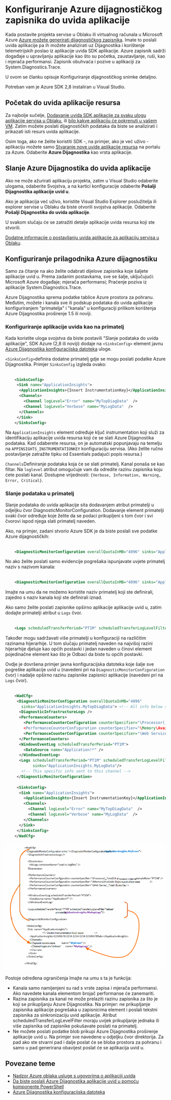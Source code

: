 <properties
    pageTitle="Slanje Azure dijagnostičkih zapisnika aplikacije uvid u"
    description="Konfiguriranje pojedinosti servise u Oblaku Azure zapisnicima dijagnostičkih podataka koji se šalju portal za aplikacije uvide."
    services="application-insights"
    documentationCenter=".net"
    authors="sbtron"
    manager="douge"/>

<tags
    ms.service="application-insights"
    ms.workload="tbd"
    ms.tgt_pltfrm="ibiza"
    ms.devlang="na"
    ms.topic="article"
    ms.date="11/17/2015"
    ms.author="awills"/>

# <a name="configure-azure-diagnostic-logging-to-application-insights"></a>Konfiguriranje Azure dijagnostičkog zapisnika do uvida aplikacije

Kada postavite projekta servise u Oblaku ili virtualnog računala u Microsoft Azure [Azure možete generirati dijagnostičkog zapisnika](../vs-azure-tools-diagnostics-for-cloud-services-and-virtual-machines.md). Imate to poslali uvida aplikacije pa ih možete analizirati uz Dijagnostika i korištenje telemetrijskih poslao iz aplikacije uvida SDK aplikacije. Azure zapisnik sadrži događaje u upravljanju aplikacije kao što su početka, zaustavljanje, ruši, kao i mjerača performansi. Zapisnik obuhvaća i pozive u aplikaciji za System.Diagnostics.Trace.

U ovom se članku opisuje Konfiguriranje dijagnostičkog snimke detaljno.

Potreban vam je Azure SDK 2,8 instaliran u Visual Studio.

## <a name="get-an-application-insights-resource"></a>Početak do uvida aplikacije resursa

Za najbolje sučelje, [Dodavanje uvida SDK aplikacije za svaku ulogu aplikacije servisa u Oblaku](app-insights-cloudservices.md), ili [bilo kakve aplikaciju će pokrenuti u vašem VM](app-insights-overview.md). Zatim možete poslati dijagnostičkih podataka da biste se analizirati i prikazati isti resurs uvida aplikacije.

Osim toga, ako ne želite koristiti SDK -, na primjer, ako je već uživo - aplikaciju možete samo [Stvaranje nove uvide aplikacije resursa](app-insights-create-new-resource.md) na portalu za Azure. Odaberite **Azure Dijagnostika** kao vrsta aplikacije.


## <a name="send-azure-diagnostics-to-application-insights"></a>Slanje Azure Dijagnostika do uvida aplikacije

Ako ne može ažurirati aplikaciju projekta, zatim u Visual Studio odaberite ulogama, odaberite Svojstva, a na kartici konfiguracije odaberite **Pošalji Dijagnostika aplikacije uvid u**.

Ako je aplikacija već uživo, koristite Visual Studio Explorer poslužitelja ili explorer servise u Oblaku da biste otvorili svojstva aplikacije. Odaberite **Pošalji Dijagnostika do uvida aplikacije**.

U svakom slučaju će se zatražiti detalje aplikacije uvida resursa koji ste stvorili.

[Dodatne informacije o postavljanju uvida aplikacije za aplikaciju servisa u Oblaku](app-insights-cloudservices.md).

## <a name="configuring-the-azure-diagnostics-adapter"></a>Konfiguriranje prilagodnika Azure dijagnostiku

Samo za čitanje na ako želite odabrati dijelove zapisnika koje šaljete aplikacije uvid u. Prema zadanim postavkama, sve se šalje, uključujući: Microsoft Azure događaje; mjerača performansi; Praćenje poziva iz aplikacije System.Diagnostics.Trace.

Azure Dijagnostika sprema podatke tablice Azure prostora za pohranu. Međutim, možete i kanala sve ili podskup podataka do uvida aplikacije konfiguriranjem "primatelja" i "kanala" u konfiguraciji prilikom korištenja Azure Dijagnostika proširenje 1.5 ili noviji.

### <a name="configure-application-insights-as-a-sink"></a>Konfiguriranje aplikacije uvida kao na primatelj

Kada koristite uloga svojstva da biste postavili "Slanje podataka do uvida aplikacije", SDK Azure (2,8 ili noviji) dodaje na `<SinksConfig>` element javnu [Azure Dijagnostika konfiguracijska datoteka](https://msdn.microsoft.com/library/azure/dn782207.aspx) uloge.

`<SinksConfig>`definira dodatne primatelj gdje se mogu poslati podatke Azure Dijagnostika.  Primjer `SinksConfig` izgleda ovako:

```xml

    <SinksConfig>
     <Sink name="ApplicationInsights">
      <ApplicationInsights>{Insert InstrumentationKey}</ApplicationInsights>
      <Channels>
        <Channel logLevel="Error" name="MyTopDiagData"  />
        <Channel logLevel="Verbose" name="MyLogData"  />
      </Channels>
     </Sink>
    </SinksConfig>

```

Na `ApplicationInsights` element određuje ključ instrumentation koji služi za identifikaciju aplikacije uvida resursa koji će se slati Azure Dijagnostika podataka. Kad odaberete resursa, on je automatski popunjavaju na temelju na `APPINSIGHTS_INSTRUMENTATIONKEY` konfiguraciju servisa. (Ako želite ručno postavljanje zatražite tipku od Essentials padajući popis resursa.)

`Channels`Definiranje podataka koja će se slati primatelj. Kanal ponaša se kao filtar. Na `loglevel` atribut omogućuje vam da odredite razinu zapisnika koju ćete poslati kanal. Dostupne vrijednosti: `{Verbose, Information, Warning, Error, Critical}`.

### <a name="send-data-to-the-sink"></a>Slanje podataka u primatelj

Slanje podataka do uvida aplikacije sita dodavanjem atribut primatelji u odjeljku čvor DiagnosticMonitorConfiguration. Dodavanje element primatelji svaki čvor određuje koje želite da se podaci prikupljeni s tom čvor i svi čvorovi ispod njega slati primatelj naveden.

Ako, na primjer, zadani stvorio Azure SDK je da biste poslali sve podatke Azure dijagnostičkih:

```xml

    <DiagnosticMonitorConfiguration overallQuotaInMB="4096" sinks="ApplicationInsights">
```

No ako želite poslati samo evidencije pogrešaka ispunjavate uvjete primatelj naziv s nazivom kanala:

```xml

    <DiagnosticMonitorConfiguration overallQuotaInMB="4096" sinks="ApplicationInsights.MyTopDiagdata">
```

Imajte na umu da ne možemo koristite naziv primatelj koji ste definirali, zajedno s naziv kanala koji ste definirali iznad.

Ako samo želite poslati zapisnike opširno aplikacije aplikacije uvid u, zatim dodajte primatelji atribut u `Logs` čvor.

```xml

    <Logs scheduledTransferPeriod="PT1M" scheduledTransferLogLevelFilter="Verbose" sinks="ApplicationInsights.MyLogData"/>
```

Također mogu sadržavati više primatelji u konfiguraciji na različitim razinama hijerarhije. U tom slučaju primatelj naveden na najvišoj razini hijerarhije djeluje kao općih postavki i jedan naveden u činovi element pojedinačne element kao što je Odbaci da biste tu općih postavki.

Ovdje je dovršena primjer javna konfiguracijska datoteka koje šalje sve pogreške aplikacije uvid u (navedeni pri na `DiagnosticMonitorConfiguration` čvor) i nadalje opširno razinu zapisnike zapisnici aplikacije (navedeni pri na `Logs` čvor).

```xml

    <WadCfg>
     <DiagnosticMonitorConfiguration overallQuotaInMB="4096"
       sinks="ApplicationInsights.MyTopDiagData"> <!-- All info below sent to this channel -->
      <DiagnosticInfrastructureLogs />
      <PerformanceCounters>
        <PerformanceCounterConfiguration counterSpecifier="\Processor(_Total)\% Processor Time" sampleRate="PT3M" sinks="ApplicationInsights.MyLogData/>
        <PerformanceCounterConfiguration counterSpecifier="\Memory\Available MBytes" sampleRate="PT3M" />
        <PerformanceCounterConfiguration counterSpecifier="\Web Service(_Total)\Bytes Total/Sec" sampleRate="PT3M" />
      </PerformanceCounters>
      <WindowsEventLog scheduledTransferPeriod="PT1M">
        <DataSource name="Application!*" />
      </WindowsEventLog>
      <Logs scheduledTransferPeriod="PT1M" scheduledTransferLogLevelFilter="Verbose"
            sinks="ApplicationInsights.MyLogData"/>
       <!-- This specific info sent to this channel -->
     </DiagnosticMonitorConfiguration>

     <SinksConfig>
      <Sink name="ApplicationInsights">
        <ApplicationInsights>{Insert InstrumentationKey}</ApplicationInsights>
        <Channels>
          <Channel logLevel="Error" name="MyTopDiagData"  />
          <Channel logLevel="Verbose" name="MyLogData"  />
        </Channels>
      </Sink>
     </SinksConfig>
    </WadCfg>
```

![](./media/app-insights-azure-diagnostics/diagnostics-publicconfig.png)

Postoje određena ograničenja Imajte na umu s ta je funkcija:

* Kanala samo namijenjeni su rad s vrste zapisa i mjerača performansi. Ako navedete kanala elementom brojač performanse će zanemariti.
* Razina zapisnika za kanal ne može prelaziti razinu zapisnika za što je koji se prikupljanju Azure Dijagnostika. Na primjer: ne prikupljanje zapisnika aplikacije pogrešaka u zapisnicima element i poslali tekstni zapisnika za sinkronizaciju uvid aplikacije. Atribut scheduledTransferLogLevelFilter moraju uvijek prikupljanje jednaka ili više zapisnika od zapisnike pokušavate poslati na primatelj.
* Ne možete poslati podatke blob prikupi Azure Dijagnostika proširenje aplikacije uvid u. Na primjer sve navedene u odjeljku čvor direktorija. Za pad ako ste stvarni pad i dalje poslat će se bloba prostora za pohranu i samo u pad generirana obavijest poslat će se aplikacija uvid u.

## <a name="related-topics"></a>Povezane teme

* [Nadzor Azure oblaka usluge s ugovorima o aplikaciji uvida](app-insights-cloudservices.md)
* [Da biste poslali Azure Dijagnostika aplikacije uvid u pomoću komponente PowerShell](app-insights-powershell-azure-diagnostics.md)
* [Azure Dijagnostika konfiguracijska datoteka](https://msdn.microsoft.com/library/azure/dn782207.aspx)
